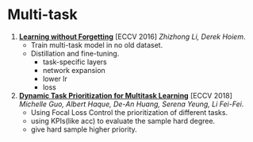 # Multi-task

1. [**Learning without Forgetting**](https://github.com/iofu728/PaperRead/blob/master/paper/ML/Multi-task/LearningWithoutForgot.pdf) [ECCV 2016] _Zhizhong Li, Derek Hoiem_.
   - Train multi-task model in no old dataset.
   - Distillation and fine-tuning.
     - task-specific layers
     - network expansion
     - lower lr
     - loss
2. [**Dynamic Task Prioritization for Multitask Learning**](https://github.com/iofu728/PaperRead/bl/master/paper/ML/Multi-task/DynamicTaskPrioritizationForMultiTask.pdf) [ECCV 2018] _Michelle Guo, Albert Haque, De-An Huang, Serena Yeung, Li Fei-Fei_.
   - Using Focal Loss Control the prioritization of different tasks.
   - using KPIs(like acc) to evaluate the sample hard degree.
   - give hard sample higher priority.
